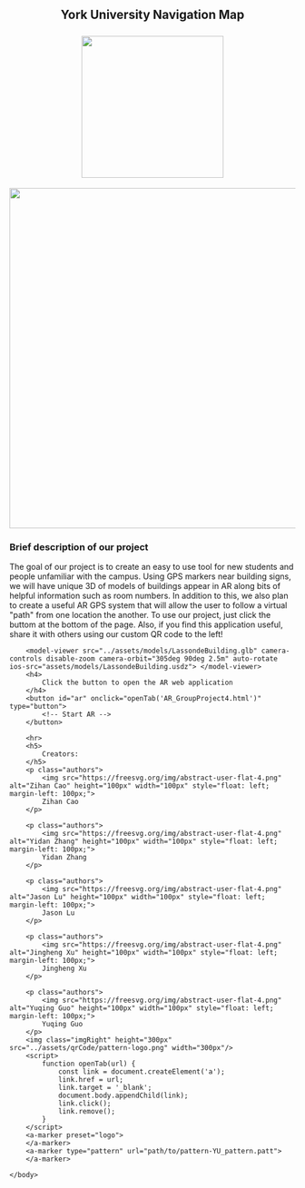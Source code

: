 <!DOCTYPE html>
<html lang="en">
    <head>
        <meta charset="utf-8">
            <meta content="width=device-width, initial-scale=1.0" name="viewport">
                <!-- <link rel="stylesheet" href="../assets/css/style.css"> -->
                <link href="../assets/css/GroupProject4.css" rel="stylesheet" title="style" type="text/css"/>
                <script src="https://unpkg.com/@google/model-viewer/dist/model-viewer.min.js" type="module"></script>
                </script>
                <title>
                    YU Navigation Map
                </title>
            </meta>
        </meta>
    </head>
    <center>
        <body>
            <h2>
                York University Navigation Map
                <br>
                <br>
                <img height="250px" src="../assets/GPLogo.png" width="250px"/>                   
            </h2>
        </body>
    </center>
    <img class="imgLeft" height="600px" src="../assets/qrCode/YU-N.Mqr-code.png" width="600px"/>
    <h3 id="into">
        Brief description of our project
    </h3>
    <p>
        The goal of our project is to create an easy to use tool for new students and people unfamiliar with the campus. Using GPS markers near building signs, we will have unique 3D of models of buildings appear in AR along bits of helpful information such as room numbers. In addition to this, we also plan to create a useful AR GPS system that will allow the user to follow a virtual "path" from one location the another. To use our project, just click the buttom at the bottom of the page. Also, if you find this application useful, share it with others using our custom QR code to the left!
    </p>
    <!-- <p>The AR link in the website can guide students to get the route and building through GPS.</p> -->
    <body>

    	<model-viewer src="../assets/models/LassondeBuilding.glb" camera-controls disable-zoom camera-orbit="305deg 90deg 2.5m" auto-rotate ios-src="assets/models/LassondeBuilding.usdz"> </model-viewer>
        <h4>
            Click the button to open the AR web application
        </h4>
        <button id="ar" onclick="openTab('AR_GroupProject4.html')" type="button">
            <!-- Start AR -->
        </button>

        <hr>
        <h5>
            Creators:
        </h5>
        <p class="authors">
            <img src="https://freesvg.org/img/abstract-user-flat-4.png" alt="Zihan Cao" height="100px" width="100px" style="float: left; margin-left: 100px;">
            Zihan Cao 
        </p>
        
        <p class="authors">
            <img src="https://freesvg.org/img/abstract-user-flat-4.png" alt="Yidan Zhang" height="100px" width="100px" style="float: left; margin-left: 100px;">
            Yidan Zhang
        </p>
        
        <p class="authors">
            <img src="https://freesvg.org/img/abstract-user-flat-4.png" alt="Jason Lu" height="100px" width="100px" style="float: left; margin-left: 100px;">
            Jason Lu
        </p>

        <p class="authors">
            <img src="https://freesvg.org/img/abstract-user-flat-4.png" alt="Jingheng Xu" height="100px" width="100px" style="float: left; margin-left: 100px;">
            Jingheng Xu
        </p>
        
        <p class="authors">
            <img src="https://freesvg.org/img/abstract-user-flat-4.png" alt="Yuqing Guo" height="100px" width="100px" style="float: left; margin-left: 100px;">
            Yuqing Guo
        </p>
        <img class="imgRight" height="300px" src="../assets/qrCode/pattern-logo.png" width="300px"/>
        <script>
            function openTab(url) {
                const link = document.createElement('a');
                link.href = url;
                link.target = '_blank';
                document.body.appendChild(link);
                link.click();
                link.remove();
            }
        </script>
        <a-marker preset="logo">
        </a-marker>
        <a-marker type="pattern" url="path/to/pattern-YU_pattern.patt">
        </a-marker>
    
    </body>
</html>

        
